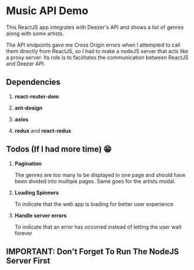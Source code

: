 # Music API Demo

This ReactJS app integrates with Deezer's API and shows a list of genres along with some artists.

The API endpoints gave me Cross Origin errors when I attempted to call them directly from ReactJS, so I had to make a nodeJS server that acts like a proxy server. Its role is to facilitates the communication between ReactJS and Deezer API.

## Dependencies

1. **react-router-dom**

2. **ant-design**

3. **axios**

4. **redux** and **react-redux**


## Todos (If I had more time) :grin:

1. **Pagination**

    The genres are too many to be displayed in one page and should have been divided into multiple pages. Same goes for the artists modal.

2. **Loading Spinners**

    To indicate that the web app is loading for better user experience

3. **Handle server errors**

    To indicate that an error has occurred instead of letting the user wait forever

## IMPORTANT: Don't Forget To Run The NodeJS Server First